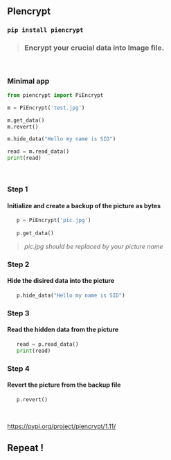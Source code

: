 ## PIencrypt

### `pip install piencrypt`

> ### Encrypt your crucial data into Image file.

<br>

### Minimal app

```python
from piencrypt import PiEncrypt

m = PiEncrypt('test.jpg')

m.get_data()
m.revert()

m.hide_data("Hello my name is SID")

read = m.read_data()
print(read)

```

<br>

### Step 1

 #### Initialize and create a backup of the picture as bytes 
 
 ```python
    p = PiEncrypt('pic.jpg')
    
    p.get_data()
```
> *pic.jpg should be replaced by your picture name*

### Step 2

#### Hide the disired data into the picture 
 
 ```python
    p.hide_data("Hello my name is SID")
```

### Step 3

 #### Read the hidden data from the picture
 
 ```python
    read = p.read_data()
    print(read)
```

### Step 4

 #### Revert the picture from the backup file
 
 ```python
    p.revert()
```

<br>

https://pypi.org/project/piencrypt/1.11/

## Repeat !
